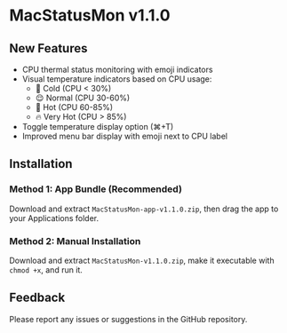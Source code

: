 # MacStatusMon v1.1.0

## New Features

- CPU thermal status monitoring with emoji indicators
- Visual temperature indicators based on CPU usage:
  - 🥶 Cold (CPU < 30%)
  - 😌 Normal (CPU 30-60%)
  - 🥵 Hot (CPU 60-85%)
  - 🔥 Very Hot (CPU > 85%)
- Toggle temperature display option (⌘+T)
- Improved menu bar display with emoji next to CPU label

## Installation

### Method 1: App Bundle (Recommended)
Download and extract `MacStatusMon-app-v1.1.0.zip`, then drag the app to your Applications folder.

### Method 2: Manual Installation
Download and extract `MacStatusMon-v1.1.0.zip`, make it executable with `chmod +x`, and run it.

## Feedback

Please report any issues or suggestions in the GitHub repository. 